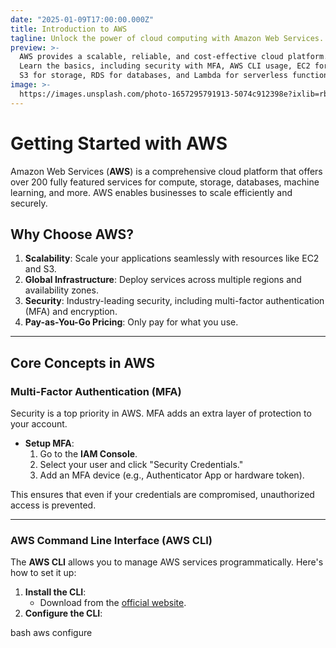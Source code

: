 ```yaml
---
date: "2025-01-09T17:00:00.000Z"
title: Introduction to AWS
tagline: Unlock the power of cloud computing with Amazon Web Services.
preview: >-
  AWS provides a scalable, reliable, and cost-effective cloud platform.
  Learn the basics, including security with MFA, AWS CLI usage, EC2 for compute,
  S3 for storage, RDS for databases, and Lambda for serverless functions.
image: >-
  https://images.unsplash.com/photo-1657295791913-5074c912398e?ixlib=rb-1.2.1&ixid=MnwxMjA3fDB8MHxwaG90by1wYWdlfHx8fGVufDB8fHx8&auto=format&fit=crop&w=996&q=80
---
```


# Getting Started with AWS

Amazon Web Services (**AWS**) is a comprehensive cloud platform that offers over 200 fully featured services for compute, storage, databases, machine learning, and more. AWS enables businesses to scale efficiently and securely.

## Why Choose AWS?

1. **Scalability**: Scale your applications seamlessly with resources like EC2 and S3.
2. **Global Infrastructure**: Deploy services across multiple regions and availability zones.
3. **Security**: Industry-leading security, including multi-factor authentication (MFA) and encryption.
4. **Pay-as-You-Go Pricing**: Only pay for what you use.

---

## Core Concepts in AWS

### Multi-Factor Authentication (MFA)
Security is a top priority in AWS. MFA adds an extra layer of protection to your account.

- **Setup MFA**:
  1. Go to the **IAM Console**.
  2. Select your user and click "Security Credentials."
  3. Add an MFA device (e.g., Authenticator App or hardware token).

This ensures that even if your credentials are compromised, unauthorized access is prevented.

---

### AWS Command Line Interface (AWS CLI)
The **AWS CLI** allows you to manage AWS services programmatically. Here's how to set it up:

1. **Install the CLI**:
   - Download from the [official website](https://aws.amazon.com/cli/).
2. **Configure the CLI**:
   
bash
   aws configure

